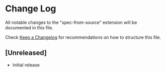 # Change Log

All notable changes to the "spec-from-source" extension will be documented in this file.

Check [Keep a Changelog](http://keepachangelog.com/) for recommendations on how to structure this file.

## [Unreleased]

- Initial release